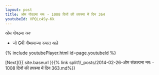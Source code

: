```yaml
---
layout: post
title: ओम गोवठमा नमः - 1008 दिनों की तपस्या में दिन 364
youtubeId: VPQLc4Sy-Kk
---
```

 
 
 ओम गोवठमा नमः  
 
 -  जो Gषी गौथामाच्या रूपात आहे 
 
  
 
  
 
 
 
 
 
 


{% include youtubePlayer.html id=page.youtubeId %}
 
[Next]({{ site.baseurl }}{% link  split1/_posts/2014-02-26-ओम संकल्पना नमः - 1008 दिनों की तपस्या में दिन 363.md%})
 
